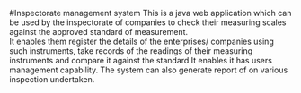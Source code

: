 #Inspectorate management system
This is a java web application  which can be used by the inspectorate of companies to check their measuring scales against the approved standard of measurement.   
It enables them  register the details of the enterprises/ companies using such instruments, take records of the readings of their measuring instruments and compare it against the standard
It enables it has users  management capability.
The system can also generate report of on various inspection undertaken.
